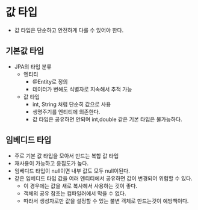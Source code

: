 # 값 타입
- 값 타입은 단순하고 안전하게 다룰 수 있어야 한다.

## 기본값 타입
- JPA의 타입 분류
    - 엔티티  
        - @Entity로 정의
        - 데이터가 변해도 식별자로 지속해서 추적 가능
    - 값 타입
        - int, String 처럼 단순히 값으로 사용
        - 생명주기를 엔티티에 의존한다.
        - 값 타입은 공유하면 안되며 int,double 같은 기본 타입은 불가능하다.  

## 임베디드 타입
- 주로 기본 값 타입을 모아서 만드는 복합 값 타입  
- 재사용이 가능하고 응집도가 높다.
- 임베디드 타입이 null이면 내부 값도 모두 null이된다.  
- 같은 임베디드 타입 값을 여러 엔티티에서 공유하면 값이 변경되어 위험할 수 있다.  
    - 이 경우에는 값을 새로 복사헤서 사용하는 것이 좋다.  
    - 객체의 공유 참조는 컴파일러에서 막을 수 없다.
    - 따라서 생성자로만 값을 설정할 수 있는 불변 객체로 만드는것이 예방책이다.
